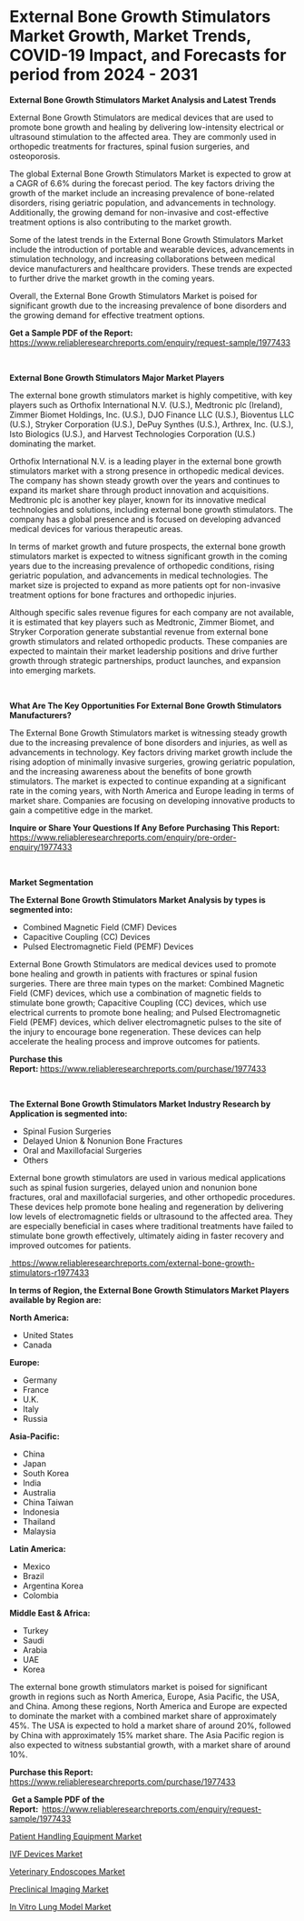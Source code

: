 <p><h1>External Bone Growth Stimulators Market Growth, Market Trends, COVID-19 Impact, and Forecasts for period from 2024 - 2031</h1></p><p><strong>External Bone Growth Stimulators Market Analysis and Latest Trends</strong></p>
<p><p>External Bone Growth Stimulators are medical devices that are used to promote bone growth and healing by delivering low-intensity electrical or ultrasound stimulation to the affected area. They are commonly used in orthopedic treatments for fractures, spinal fusion surgeries, and osteoporosis.</p><p>The global External Bone Growth Stimulators Market is expected to grow at a CAGR of 6.6% during the forecast period. The key factors driving the growth of the market include an increasing prevalence of bone-related disorders, rising geriatric population, and advancements in technology. Additionally, the growing demand for non-invasive and cost-effective treatment options is also contributing to the market growth.</p><p>Some of the latest trends in the External Bone Growth Stimulators Market include the introduction of portable and wearable devices, advancements in stimulation technology, and increasing collaborations between medical device manufacturers and healthcare providers. These trends are expected to further drive the market growth in the coming years.</p><p>Overall, the External Bone Growth Stimulators Market is poised for significant growth due to the increasing prevalence of bone disorders and the growing demand for effective treatment options.</p></p>
<p><strong>Get a Sample PDF of the Report:&nbsp;</strong> <a href="https://www.reliableresearchreports.com/enquiry/request-sample/1977433">https://www.reliableresearchreports.com/enquiry/request-sample/1977433</a></p>
<p>&nbsp;</p>
<p><strong>External Bone Growth Stimulators Major Market Players</strong></p>
<p><p>The external bone growth stimulators market is highly competitive, with key players such as Orthofix International N.V. (U.S.), Medtronic plc (Ireland), Zimmer Biomet Holdings, Inc. (U.S.), DJO Finance LLC (U.S.), Bioventus LLC (U.S.), Stryker Corporation (U.S.), DePuy Synthes (U.S.), Arthrex, Inc. (U.S.), Isto Biologics (U.S.), and Harvest Technologies Corporation (U.S.) dominating the market.</p><p>Orthofix International N.V. is a leading player in the external bone growth stimulators market with a strong presence in orthopedic medical devices. The company has shown steady growth over the years and continues to expand its market share through product innovation and acquisitions. Medtronic plc is another key player, known for its innovative medical technologies and solutions, including external bone growth stimulators. The company has a global presence and is focused on developing advanced medical devices for various therapeutic areas.</p><p>In terms of market growth and future prospects, the external bone growth stimulators market is expected to witness significant growth in the coming years due to the increasing prevalence of orthopedic conditions, rising geriatric population, and advancements in medical technologies. The market size is projected to expand as more patients opt for non-invasive treatment options for bone fractures and orthopedic injuries.</p><p>Although specific sales revenue figures for each company are not available, it is estimated that key players such as Medtronic, Zimmer Biomet, and Stryker Corporation generate substantial revenue from external bone growth stimulators and related orthopedic products. These companies are expected to maintain their market leadership positions and drive further growth through strategic partnerships, product launches, and expansion into emerging markets.</p></p>
<p>&nbsp;</p>
<p><strong>What Are The Key Opportunities For External Bone Growth Stimulators Manufacturers?</strong></p>
<p><p>The External Bone Growth Stimulators market is witnessing steady growth due to the increasing prevalence of bone disorders and injuries, as well as advancements in technology. Key factors driving market growth include the rising adoption of minimally invasive surgeries, growing geriatric population, and the increasing awareness about the benefits of bone growth stimulators. The market is expected to continue expanding at a significant rate in the coming years, with North America and Europe leading in terms of market share. Companies are focusing on developing innovative products to gain a competitive edge in the market.</p></p>
<p><strong>Inquire or Share Your Questions If Any Before Purchasing This Report:</strong> <a href="https://www.reliableresearchreports.com/enquiry/pre-order-enquiry/1977433">https://www.reliableresearchreports.com/enquiry/pre-order-enquiry/1977433</a></p>
<p>&nbsp;</p>
<p><strong>Market Segmentation</strong></p>
<p><strong>The External Bone Growth Stimulators Market Analysis by types is segmented into:</strong></p>
<p><ul><li>Combined Magnetic Field (CMF) Devices</li><li>Capacitive Coupling (CC) Devices</li><li>Pulsed Electromagnetic Field (PEMF) Devices</li></ul></p>
<p><p>External Bone Growth Stimulators are medical devices used to promote bone healing and growth in patients with fractures or spinal fusion surgeries. There are three main types on the market: Combined Magnetic Field (CMF) devices, which use a combination of magnetic fields to stimulate bone growth; Capacitive Coupling (CC) devices, which use electrical currents to promote bone healing; and Pulsed Electromagnetic Field (PEMF) devices, which deliver electromagnetic pulses to the site of the injury to encourage bone regeneration. These devices can help accelerate the healing process and improve outcomes for patients.</p></p>
<p><strong>Purchase this Report:&nbsp;</strong><a href="https://www.reliableresearchreports.com/purchase/1977433">https://www.reliableresearchreports.com/purchase/1977433</a></p>
<p>&nbsp;</p>
<p><strong>The External Bone Growth Stimulators Market Industry Research by Application is segmented into:</strong></p>
<p><ul><li>Spinal Fusion Surgeries</li><li>Delayed Union & Nonunion Bone Fractures</li><li>Oral and Maxillofacial Surgeries</li><li>Others</li></ul></p>
<p><p>External bone growth stimulators are used in various medical applications such as spinal fusion surgeries, delayed union and nonunion bone fractures, oral and maxillofacial surgeries, and other orthopedic procedures. These devices help promote bone healing and regeneration by delivering low levels of electromagnetic fields or ultrasound to the affected area. They are especially beneficial in cases where traditional treatments have failed to stimulate bone growth effectively, ultimately aiding in faster recovery and improved outcomes for patients.</p></p>
<p><a href="https://www.reliableresearchreports.com/external-bone-growth-stimulators-r1977433">&nbsp;https://www.reliableresearchreports.com/external-bone-growth-stimulators-r1977433</a></p>
<p><strong>In terms of Region, the External Bone Growth Stimulators Market Players available by Region are:</strong></p>
<p>
    <p> <strong> North America: </strong>
        <ul>
            <li>United States</li>
            <li>Canada</li>
        </ul>
        </p> 
    <p> <strong> Europe: </strong>
        <ul>
            <li>Germany</li>
            <li>France</li>
            <li>U.K.</li>
            <li>Italy</li>
            <li>Russia</li>
        </ul>
        </p> 
    <p> <strong> Asia-Pacific: </strong>
        <ul>
            <li>China</li>
            <li>Japan</li>
            <li>South Korea</li>
            <li>India</li>
            <li>Australia</li>
            <li>China Taiwan</li>
            <li>Indonesia</li>
            <li>Thailand</li>
            <li>Malaysia</li>
        </ul>
        </p> 
    <p> <strong> Latin America: </strong>
        <ul>
            <li>Mexico</li>
            <li>Brazil</li>
            <li>Argentina Korea</li>
            <li>Colombia</li>
        </ul>
        </p> 
    <p> <strong> Middle East & Africa: </strong>
        <ul>
            <li>Turkey</li>
            <li>Saudi</li>
            <li>Arabia</li>
            <li>UAE</li>
            <li>Korea</li>
        </ul>
    </p>
    </p>
<p><p>The external bone growth stimulators market is poised for significant growth in regions such as North America, Europe, Asia Pacific, the USA, and China. Among these regions, North America and Europe are expected to dominate the market with a combined market share of approximately 45%. The USA is expected to hold a market share of around 20%, followed by China with approximately 15% market share. The Asia Pacific region is also expected to witness substantial growth, with a market share of around 10%.</p></p>
<p><strong>Purchase this Report: </strong><a href="https://www.reliableresearchreports.com/purchase/1977433">https://www.reliableresearchreports.com/purchase/1977433</a></p>
<p>&nbsp;<strong>Get a Sample PDF of the Report:&nbsp;&nbsp;</strong><a href="https://www.reliableresearchreports.com/enquiry/request-sample/1977433">https://www.reliableresearchreports.com/enquiry/request-sample/1977433</a></p>
<p><strong></strong></p>
<p><p><a href="https://github.com/hzxpgedq27/Market-Research-Report-List-1/blob/main/patient-handling-equipment-market.md">Patient Handling Equipment Market</a></p><p><a href="https://github.com/NorbertYates/Market-Research-Report-List-6/blob/main/ivf-devices-market.md">IVF Devices Market</a></p><p><a href="https://github.com/globismark/Market-Research-Report-List-4/blob/main/veterinary-endoscopes-market.md">Veterinary Endoscopes Market</a></p><p><a href="https://github.com/mdinislamsheik/Market-Research-Report-List-1/blob/main/preclinical-imaging-market.md">Preclinical Imaging Market</a></p><p><a href="https://github.com/prosalinda88/Market-Research-Report-List-6/blob/main/in-vitro-lung-model-market.md">In Vitro Lung Model Market</a></p></p>
